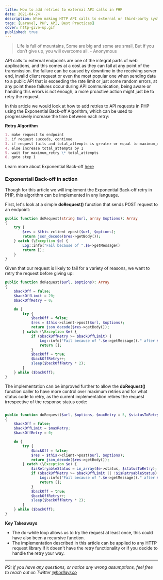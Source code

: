 ```yaml
---
title: How to add retries to external API calls in PHP
date: 2021-04-24
description: When making HTTP API calls to external or third-party systems and failures, the failure could a problem with the connection to the server or other hops in-between.
tags: [Laravel, PHP, API, Best Practices]
cover: http-give-up.gif
published: true
---
```


> Life is full of mountains, Some are big and some are small, But if you don’t give up, you will overcome all. - Anonymous

API calls to external endpoints are one of the integral parts of web applications, and this comes at a cost as they can fail at any point of the transmission. the failure can be caused by downtime in the receiving server end, invalid client request or even the most popular one when sending data to a public API that is exceeding the rate limit or just some random errors, at any point these failures occur during API communication, being aware or handling this errors is not enough, a more proactive action might just be to retry the request.

In this article we would look at how to add retries to API requests in PHP using the Exponential Back-off Algorithm, which can be used to progressively increase the time between each retry:

**Retry Algorithm**

```md
1. make request to endpoint
2. if request succeds, continue
3. if request fails and total_attempts is greater or equal to maximum_retry, continue
4. else increase total_attempts by 1
5. wait for maximum_retry \* total_attempts
6. goto step 1
```

Learn more about Exponential Back-off [here](https://en.wikipedia.org/wiki/Exponential_backoff)

### **Exponentail Back-off in action**

Though for this article we will implement the Exponential Back-off retry in PHP, this algorithm can be implemented in any language.

First, let's look at a simple **doRequest()** function that sends POST request to an endpoint:

```php
public function doRequest(string $url, array $options): Array
{
    try {
        $res = $this->client->post($url, $options);
        return json_decode($res->getBody());
    } catch (\Exception $e) {
        Log::info("Fail because of ".$e->getMessage()
        return [];
    }
}
```

Given that our request is likely to fail for a variety of reasons, we want to retry the request before giving up:

```php
public function doRequest($url, $options): Array
{
    $backOff = false;
    $backOffLimit = 20;
    $backOffRetry = 0;

    do {
        try {
            $backOff = false;
            $res = $this->client->post($url, $options);
            return json_decode($res->getBody());
        } catch (\Exception $e) {
            if ($backOffRetry >= $backOffLimit) {
                Log::info("Fail because of ".$e->getMessage()." after $backOffLimit");
                return [];
            }
            $backOff = true;
            $backOffRetry++;
            sleep($backOffRetry * 2);
        }
    } while ($backOff);
}

```

The implementation can be improved further to allow the **doRequest()** function caller to have more control over maximum retries and for what status code to retry, as the current implementation retires the request irrespective of the response status code:

```php

public function doRequest($url, $options, $maxRetry = 5, $statusToRetry = [500, 503] ): Array
{
    $backOff = false;
    $backOffLimit = $maxRetry;
    $backOffRetry = 0;

    do {
        try {
            $backOff = false;
            $res = $this->client->post($url, $options);
            return json_decode($res->getBody());
        } catch (\Exception $e) {
            $isRetryableStatus = in_array($e->status, $statusToRetry);
            if ($backOffRetry >= $backOffLimit || !$isRetryableStatus) {
                Log::info("Fail because of ".$e->getMessage()." after $backOffLimit");
                return [];
            }
            $backOff = true;
            $backOffRetry++;
            sleep($backOffRetry * 2);
        }
    } while ($backOff);
}
```

**Key Takeaways**

- The do-while loop allows us to try the request at least once, this could have also been a recursive function.
- The implementation described in this article can be applied to any HTTP request library if it doesn't have the retry functionality or if you decide to handle the retry your way.

---

_PS: if you have any questions, or notice any wrong assumptions, feel free to reach out on Twitter [@horllaysco](https://twitter.com/horllaysco)_
